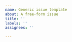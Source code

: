 ```yaml
---
name: Generic issue template
about: A free-form issue
title: ''
labels: ''
assignees: ''

---
```



